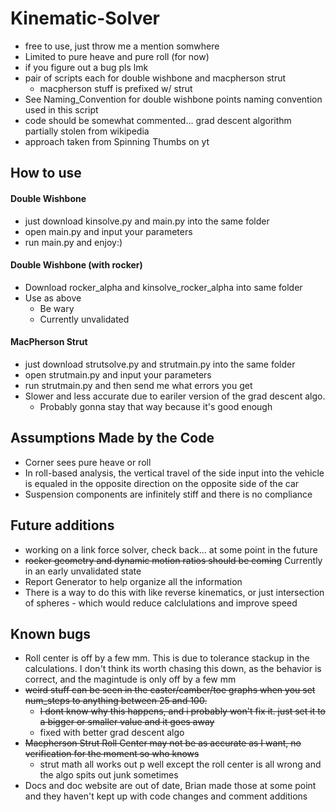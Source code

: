 # Kinematic-Solver

* free to use, just throw me a mention somwhere
* Limited to pure heave and pure roll (for now)
* if you figure out a bug pls lmk
* pair of scripts each for double wishbone and macpherson strut
  * macpherson stuff is prefixed w/ strut
* See Naming_Convention for double wishbone points naming convention used in this script
* code should be somewhat commented... grad descent algorithm partially stolen from wikipedia
* approach taken from Spinning Thumbs on yt

## How to use
#### Double Wishbone
* just download kinsolve.py and main.py into the same folder
* open main.py and input your parameters
* run main.py and enjoy:)

#### Double Wishbone (with rocker)
* Download rocker_alpha and kinsolve_rocker_alpha into same folder
* Use as above
	* Be wary
	* Currently unvalidated

#### MacPherson Strut
* just download strutsolve.py and strutmain.py into the same folder
* open strutmain.py and input your parameters
* run strutmain.py and then send me what errors you get
* Slower and less accurate due to eariler version of the grad descent algo.
	* Probably gonna stay that way because it's good enough

## Assumptions Made by the Code
* Corner sees pure heave or roll
* In roll-based analysis, the vertical travel of the side input into the vehicle is equaled in the opposite direction on the opposite side of the car
* Suspension components are infinitely stiff and there is no compliance

## Future additions
* working on a link force solver, check back... at some point in the future
* ~~rocker geometry and dynamic motion ratios should be coming~~ Currently in an early unvalidated state
* Report Generator to help organize all the information
* There is a way to do this with like reverse kinematics, or just intersection of spheres - which would reduce calclulations and improve speed

## Known bugs
* Roll center is off by a few mm. This is due to tolerance stackup in the calculations. I don't think its worth chasing this down, as the behavior is correct, and the magintude is only off by a few mm
* ~~weird stuff can be seen in the caster/camber/toe graphs when you set num_steps to anything between 25 and 100.~~
  * ~~I dont know why this happens, and i probably won't fix it. just set it to a bigger or smaller value and it goes away~~
  * fixed with better grad descent algo
* ~~Macpherson Strut Roll Center may not be as accurate as I want, no verification for the moment so who knows~~
	* strut math all works out p well except the roll center is all wrong and the algo spits out junk sometimes
* Docs and doc website are out of date, Brian made those at some point and they haven't kept up with code changes and comment additions
